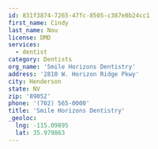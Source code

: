 ```yaml
---
id: 831f3874-7265-47fc-8505-c387e0b24cc1
first_name: Cindy
last_name: Nou
license: DMD
services:
  - dentist
category: Dentists
org_name: 'Smile Horizons Dentistry'
address: '2810 W. Horizon Ridge Pkwy'
city: Henderson
state: NV
zip: '89052'
phone: '(702) 565-0000'
title: 'Smile Horizons Dentistry'
_geoloc:
  lng: -115.09895
  lat: 35.979863
---
```

